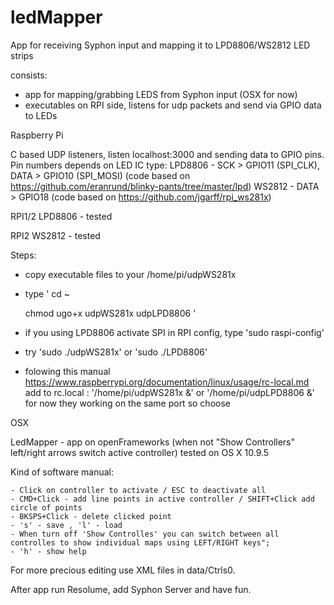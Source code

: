 ledMapper
=========

App for receiving Syphon input and mapping it to LPD8806/WS2812 LED strips

consists:

- app for mapping/grabbing LEDS from Syphon input (OSX for now)
- executables on RPI side, listens for udp packets and send via GPIO data to LEDs

Raspberry Pi 

C based UDP listeners, listen localhost:3000 and sending data to GPIO pins.
Pin numbers depends on LED IC type:
LPD8806 - SCK > GPIO11 (SPI_CLK), DATA > GPIO10 (SPI_MOSI) (code based on https://github.com/eranrund/blinky-pants/tree/master/lpd)
WS2812 - DATA > GPIO18 (code based on https://github.com/jgarff/rpi_ws281x)

RPI1/2 LPD8806 - tested

RPI2 WS2812 - tested

Steps:

- copy executable files to your /home/pi/udpWS281x
- type '
	cd ~

	chmod ugo+x udpWS281x udpLPD8806
	'
- if you using LPD8806 activate SPI in RPI config, type 'sudo raspi-config'
- try 'sudo ./udpWS281x' or 'sudo ./LPD8806'
- folowing this manual https://www.raspberrypi.org/documentation/linux/usage/rc-local.md add to rc.local :
'/home/pi/udpWS281x &' or '/home/pi/udpLPD8806 &' for now they working on the same port so choose


OSX

LedMapper - app on openFrameworks (when not "Show Controllers" left/right arrows switch active controller)
tested on OS X 10.9.5

Kind of software manual:

	- Click on controller to activate / ESC to deactivate all 
	- CMD+Click - add line points in active controller / SHIFT+Click add circle of points 
	- BKSPS+Click - delete clicked point 
	- 's' - save , 'l' - load 
	- When turn off 'Show Controlles' you can switch between all controlles to show individual maps using LEFT/RIGHT keys";
	- 'h' - show help

For more precious editing use XML files in data/Ctrls0.

After app run Resolume, add Syphon Server and have fun.
